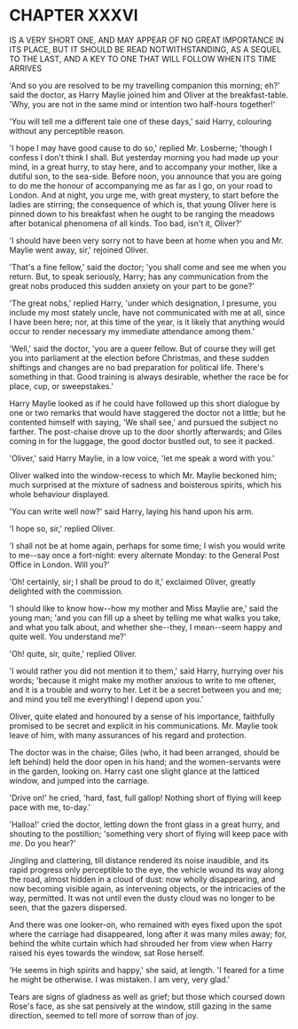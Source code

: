 # CHAPTER XXXVI

IS A VERY SHORT ONE, AND MAY APPEAR OF NO GREAT IMPORTANCE IN ITS
PLACE, BUT IT SHOULD BE READ NOTWITHSTANDING, AS A SEQUEL TO THE LAST,
AND A KEY TO ONE THAT WILL FOLLOW WHEN ITS TIME ARRIVES

'And so you are resolved to be my travelling companion this morning;
eh?' said the doctor, as Harry Maylie joined him and Oliver at the
breakfast-table.  'Why, you are not in the same mind or intention two
half-hours together!'

'You will tell me a different tale one of these days,' said Harry,
colouring without any perceptible reason.

'I hope I may have good cause to do so,' replied Mr. Losberne; 'though
I confess I don't think I shall.  But yesterday morning you had made up
your mind, in a great hurry, to stay here, and to accompany your
mother, like a dutiful son, to the sea-side. Before noon, you announce
that you are going to do me the honour of accompanying me as far as I
go, on your road to London.  And at night, you urge me, with great
mystery, to start before the ladies are stirring; the consequence of
which is, that young Oliver here is pinned down to his breakfast when
he ought to be ranging the meadows after botanical phenomena of all
kinds. Too bad, isn't it, Oliver?'

'I should have been very sorry not to have been at home when you and
Mr. Maylie went away, sir,' rejoined Oliver.

'That's a fine fellow,' said the doctor; 'you shall come and see me
when you return.  But, to speak seriously, Harry; has any communication
from the great nobs produced this sudden anxiety on your part to be
gone?'

'The great nobs,' replied Harry, 'under which designation, I presume,
you include my most stately uncle, have not communicated with me at
all, since I have been here; nor, at this time of the year, is it
likely that anything would occur to render necessary my immediate
attendance among them.'

'Well,' said the doctor, 'you are a queer fellow.  But of course they
will get you into parliament at the election before Christmas, and
these sudden shiftings and changes are no bad preparation for political
life.  There's something in that.  Good training is always desirable,
whether the race be for place, cup, or sweepstakes.'

Harry Maylie looked as if he could have followed up this short dialogue
by one or two remarks that would have staggered the doctor not a
little; but he contented himself with saying, 'We shall see,' and
pursued the subject no farther.  The post-chaise drove up to the door
shortly afterwards; and Giles coming in for the luggage, the good
doctor bustled out, to see it packed.

'Oliver,' said Harry Maylie, in a low voice, 'let me speak a word with
you.'

Oliver walked into the window-recess to which Mr. Maylie beckoned him;
much surprised at the mixture of sadness and boisterous spirits, which
his whole behaviour displayed.

'You can write well now?' said Harry, laying his hand upon his arm.

'I hope so, sir,' replied Oliver.

'I shall not be at home again, perhaps for some time; I wish you would
write to me--say once a fort-night:  every alternate Monday: to the
General Post Office in London.  Will you?'

'Oh! certainly, sir; I shall be proud to do it,' exclaimed Oliver,
greatly delighted with the commission.

'I should like to know how--how my mother and Miss Maylie are,' said
the young man; 'and you can fill up a sheet by telling me what walks
you take, and what you talk about, and whether she--they, I mean--seem
happy and quite well. You understand me?'

'Oh! quite, sir, quite,' replied Oliver.

'I would rather you did not mention it to them,' said Harry, hurrying
over his words; 'because it might make my mother anxious to write to me
oftener, and it is a trouble and worry to her. Let it be a secret
between you and me; and mind you tell me everything!  I depend upon
you.'

Oliver, quite elated and honoured by a sense of his importance,
faithfully promised to be secret and explicit in his communications.
Mr. Maylie took leave of him, with many assurances of his regard and
protection.

The doctor was in the chaise; Giles (who, it had been arranged, should
be left behind) held the door open in his hand; and the women-servants
were in the garden, looking on.  Harry cast one slight glance at the
latticed window, and jumped into the carriage.

'Drive on!' he cried, 'hard, fast, full gallop!  Nothing short of
flying will keep pace with me, to-day.'

'Halloa!' cried the doctor, letting down the front glass in a great
hurry, and shouting to the postillion; 'something very short of flying
will keep pace with _me_.  Do you hear?'

Jingling and clattering, till distance rendered its noise inaudible,
and its rapid progress only perceptible to the eye, the vehicle wound
its way along the road, almost hidden in a cloud of dust: now wholly
disappearing, and now becoming visible again, as intervening objects,
or the intricacies of the way, permitted.  It was not until even the
dusty cloud was no longer to be seen, that the gazers dispersed.

And there was one looker-on, who remained with eyes fixed upon the spot
where the carriage had disappeared, long after it was many miles away;
for, behind the white curtain which had shrouded her from view when
Harry raised his eyes towards the window, sat Rose herself.

'He seems in high spirits and happy,' she said, at length. 'I feared
for a time he might be otherwise.  I was mistaken.  I am very, very
glad.'

Tears are signs of gladness as well as grief; but those which coursed
down Rose's face, as she sat pensively at the window, still gazing in
the same direction, seemed to tell more of sorrow than of joy.



